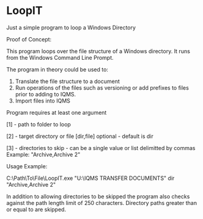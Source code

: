 # LoopIT
Just a simple program to loop a Windows Directory

Proof of Concept:

This program loops over the file structure of a Windows directory.
It runs from the Windows Command Line Prompt.

The program in theory could be used to:
1. Translate the file structure to a document
2. Run operations of the files such as versioning or add prefixes to files prior to adding to IQMS.
3. Import files into IQMS

Program requires at least one argument

[1] - path to folder to loop

[2] - target directory or file [dir,file] optional - default is dir

[3] - directories to skip - can be a single value or list delimitted by commas Example: "Archive,Archive 2"


Usage Example:

C:\Path\To\File\LoopIT.exe "U:\IQMS TRANSFER DOCUMENTS" dir "Archive,Archive 2"

In addition to allowing directories to be skipped the program also checks against the path length limit of 250 characters.
Directory paths greater than or equal to are skipped.
